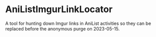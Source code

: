 # AniListImgurLinkLocator
A tool for hunting down Imgur links in AniList activities so they can be replaced before the anonymous purge on 2023-05-15.
